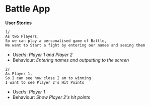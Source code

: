# Battle App

**User Stories**
```
1/
As two Players,
So we can play a personalised game of Battle,
We want to Start a fight by entering our names and seeing them
```
- User/s:
*Player 1 and Player 2*
- Behaviour:
*Entering names and outputting to the screen*

```
2/
As Player 1,
So I can see how close I am to winning
I want to see Player 2's Hit Points
```
- User/s: *Player 1*
- Behaviour: *Show Player 2's hit points*